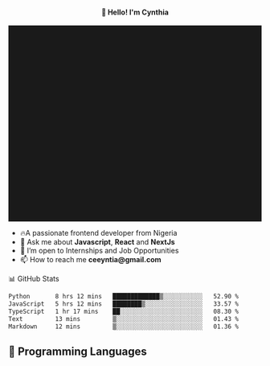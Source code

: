 <h4 align="center">👋 Hello! I'm Cynthia</h4>

<hr style="height:10%; margin-left:0; margin-right:0;" />

<div align="left">
  <ul>
  <li>🔥A passionate frontend developer from Nigeria</li>
  <li>💬 Ask me about <strong>Javascript</strong>, <strong>React</strong> and <strong> NextJs</strong></li>
  <li>👯 I’m open to Internships and Job Opportunities</li>
  <li>📫 How to reach me <strong>ceeyntia@gmail.com</strong></li>
</ul>
</div
  
## 📊 GitHub Stats

<!--START_SECTION:waka-->

```txt
Python       8 hrs 12 mins   █████████████▒░░░░░░░░░░░   52.90 %
JavaScript   5 hrs 12 mins   ████████▒░░░░░░░░░░░░░░░░   33.57 %
TypeScript   1 hr 17 mins    ██░░░░░░░░░░░░░░░░░░░░░░░   08.30 %
Text         13 mins         ▒░░░░░░░░░░░░░░░░░░░░░░░░   01.43 %
Markdown     12 mins         ▒░░░░░░░░░░░░░░░░░░░░░░░░   01.36 %
```

<!--END_SECTION:waka-->

## 💬 Programming Languages

<!--START_SECTION:languages-->
<!--END_SECTION:languages-->
